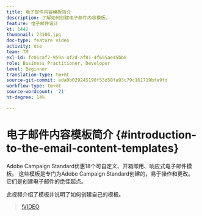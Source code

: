 ```yaml
---
title: 电子邮件内容模板简介
description: 了解如何创建电子邮件内容模板。
feature: 电子邮件设计
kt: 1442
thumbnail: 23106.jpg
doc-type: feature video
activity: use
team: TM
exl-id: fc01caf7-959a-4f2d-af81-4f695ae45bb8
role: Business Practitioner, Developer
level: Beginner
translation-type: tm+mt
source-git-commit: ada0b029245190f53d58fa93c79c161719bfe9fd
workflow-type: tm+mt
source-wordcount: '71'
ht-degree: 14%

---
```


# 电子邮件内容模板简介 {#introduction-to-the-email-content-templates}

Adobe Campaign Standard优惠18个可自定义、开箱即用、响应式电子邮件模板。 这些模板是专门为Adobe Campaign Standard创建的，易于操作和更改。 它们是创建电子邮件的绝佳起点。

此视频介绍了模板并说明了如何创建自己的模板。

>[!VIDEO](https://video.tv.adobe.com/v/23106?quality=12)
